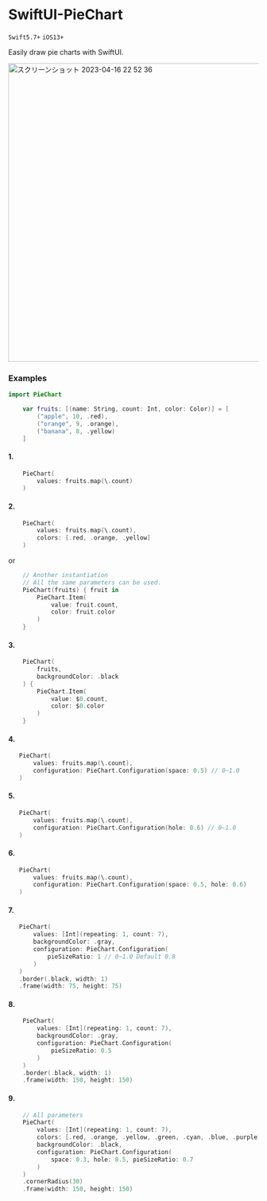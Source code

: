 # SwiftUI-PieChart

`Swift5.7+`  `iOS13+`

Easily draw pie charts with SwiftUI. 

<img alt="スクリーンショット 2023-04-16 22 52 36" src="https://user-images.githubusercontent.com/114917347/232315978-6b75fa72-0986-42af-b873-a4e1af9ed5cc.png" width="600">

### Examples


 ```swift
import PieChart
```

```swift
    var fruits: [(name: String, count: Int, color: Color)] = [
        ("apple", 10, .red),
        ("orange", 9, .orange),
        ("banana", 8, .yellow)
    ]    
```

#### 1.
```swift
    PieChart(
        values: fruits.map(\.count)
    )
```

#### 2.
```swift
    PieChart(
        values: fruits.map(\.count),
        colors: [.red, .orange, .yellow]
    )
```

or

```swift
    // Another instantiation
    // All the same parameters can be used.
    PieChart(fruits) { fruit in
        PieChart.Item(
            value: fruit.count,
            color: fruit.color
        )
    }
```

#### 3.
```swift
    PieChart(
        fruits,
        backgroundColor: .black
    ) {
        PieChart.Item(
            value: $0.count,
            color: $0.color
        )
    }
```

 #### 4.
 ```swift
    PieChart(
        values: fruits.map(\.count),
        configuration: PieChart.Configuration(space: 0.5) // 0~1.0
    )
```

####  5.
 ```swift
    PieChart(
        values: fruits.map(\.count),
        configuration: PieChart.Configuration(hole: 0.6) // 0~1.0
    )
```

 #### 6.
 ```swift
    PieChart(
        values: fruits.map(\.count),
        configuration: PieChart.Configuration(space: 0.5, hole: 0.6)
    )
```

 #### 7.
 ```swift
    PieChart(
        values: [Int](repeating: 1, count: 7),
        backgroundColor: .gray,
        configuration: PieChart.Configuration(
            pieSizeRatio: 1 // 0~1.0 Default 0.8
        )
    )
    .border(.black, width: 1)
    .frame(width: 75, height: 75)
```

#### 8.
```swift
    PieChart(
        values: [Int](repeating: 1, count: 7),
        backgroundColor: .gray,
        configuration: PieChart.Configuration(
            pieSizeRatio: 0.5
        )
    )
    .border(.black, width: 1)
    .frame(width: 150, height: 150)
```

#### 9.
```swift
    // All parameters
    PieChart(
        values: [Int](repeating: 1, count: 7),
        colors: [.red, .orange, .yellow, .green, .cyan, .blue, .purple],
        backgroundColor: .black,
        configuration: PieChart.Configuration(
            space: 0.3, hole: 0.5, pieSizeRatio: 0.7
        )
    )
    .cornerRadius(30)
    .frame(width: 150, height: 150)
```
